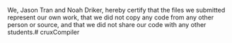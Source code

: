 We, Jason Tran and Noah Driker, 
hereby certify that the files we submitted represent our own work,
that we did not copy any code from any other person or source,
and that we did not share our code with any other students.# cruxCompiler
